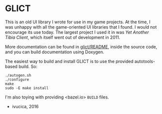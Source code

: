# GLICT

This is an old UI library I wrote for use in my game projects. At the
time, I was unhappy with all the game-oriented UI libraries that I found.
I would not encourage its use today. The largest project I used it in
was *Yet Another Tibia Client*, which itself went out of development in
2011.

More documentation can be found in [glict/README](glict/README), inside the
source code, and you can build documentation using Doxygen.

The easiest way to build and install GLICT is to use the provided
autotools-based build. So:

    ./autogen.sh
    ./configure
    make
    sudo -E make install

I'm also toying with providing <bazel.io> `BUILD` files.

- ivucica, 2016
